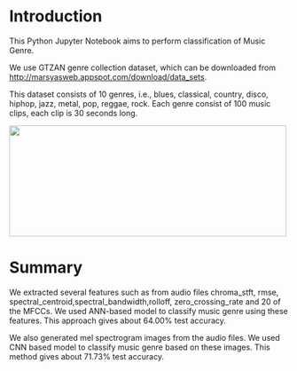 # Introduction
This Python Jupyter Notebook aims to perform classification of Music Genre.

We use GTZAN genre collection dataset, which can be downloaded from http://marsyasweb.appspot.com/download/data_sets.

This dataset consists of 10 genres, i.e., blues, classical, country, disco, hiphop, jazz, metal, pop, reggae, rock.
Each genre consist of 100 music clips, each clip is 30 seconds long.

<img src="https://fairgaze.com/images/UploadedImages/thumbs/0292990_0292990_resize-1607630237807008719Differentofmusicgenres.jpg" width="500" height="200"/>


# Summary

We extracted several features such as from audio files chroma_stft, rmse, spectral_centroid,spectral_bandwidth,rolloff, zero_crossing_rate and 20 of the MFCCs. We used ANN-based model to classify music genre using these features. This approach gives about 64.00% test accuracy.

We also generated mel spectrogram images from the audio files. We used CNN based model to classify music genre based on these images. This method gives about 71.73% test accuracy.
